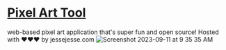 # <a href="pixel.JesseJesse.com">Pixel Art Tool</a>
web-based pixel art application that's super fun and open source!
Hosted with &hearts;&hearts;&hearts; by jessejesse.com
![Screenshot 2023-09-11 at 9 35 35 AM](https://github.com/sudo-self/pixel-art-/assets/119916323/486675ee-ee0d-44d3-a729-9cd8cb73068c)
